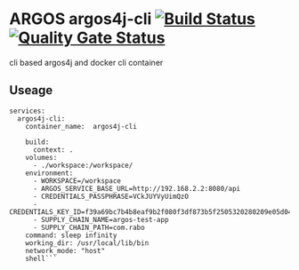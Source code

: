 ARGOS argos4j-cli [![Build Status](https://cloud.drone.io/api/badges/argosnotary/argos4j-cli/status.svg)](https://cloud.drone.io/argosnotary/argos4j-cli) [![Quality Gate Status](https://sonarcloud.io/api/project_badges/measure?project=argosnotary_argos4j-cli&metric=alert_status)](https://sonarcloud.io/dashboard?id=argosnotary_argos4j-cli)
============
cli based argos4j and docker cli container
## Useage
```shell
services:
  argos4j-cli:
    container_name:  argos4j-cli

    build:
      context: .
    volumes:
      - ./workspace:/workspace/
    environment:
      - WORKSPACE=/workspace
      - ARGOS_SERVICE_BASE_URL=http://192.168.2.2:8080/api
      - CREDENTIALS_PASSPHRASE=VCkJUYVyUimQzO
      - CREDENTIALS_KEY_ID=f39a69bc7b4b8eaf9b2f080f3df873b5f2505320280209e05d04dade6cb2dc3f
      - SUPPLY_CHAIN_NAME=argos-test-app
      - SUPPLY_CHAIN_PATH=com.rabo
    command: sleep infinity
    working_dir: /usr/local/lib/bin
    network_mode: "host"
    shell```


